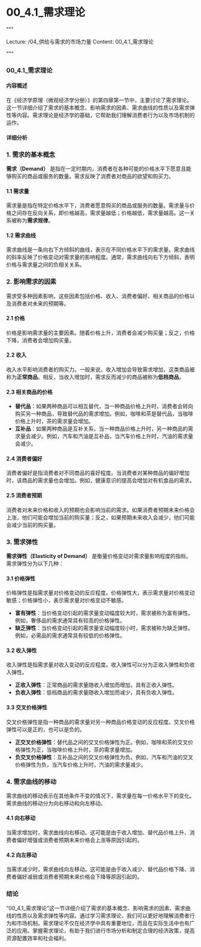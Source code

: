 # 00_4.1_需求理论

"""

Lecture: /04_供给与需求的市场力量
Content: 00_4.1_需求理论

"""

### 00_4.1_需求理论

#### 内容概述

在《经济学原理（微观经济学分册）》的第四章第一节中，主要讨论了需求理论。这一节详细介绍了需求的基本概念、影响需求的因素、需求曲线的性质以及需求弹性等内容。需求理论是经济学的基础，它帮助我们理解消费者行为以及市场机制的运作。

#### 详细分析

### 1. 需求的基本概念

**需求（Demand）** 是指在一定时期内，消费者在各种可能的价格水平下愿意且能够购买的商品或服务的数量。需求反映了消费者对商品的欲望和购买力。

#### 1.1 需求量

需求量是指在特定价格水平下，消费者愿意购买的商品或服务的数量。需求量与价格之间存在反向关系，即价格越高，需求量越低；价格越低，需求量越高。这一关系被称为**需求规律**。

#### 1.2 需求曲线

需求曲线是一条向右下方倾斜的曲线，表示在不同价格水平下的需求量。需求曲线的斜率反映了价格变动对需求量的影响程度。通常，需求曲线向右下方倾斜，表明价格与需求量之间的负相关关系。

### 2. 影响需求的因素

需求受多种因素影响，这些因素包括价格、收入、消费者偏好、相关商品的价格以及消费者对未来的预期等。

#### 2.1 价格

价格是影响需求量的主要因素。随着价格上升，消费者会减少购买量；反之，价格下降，消费者会增加购买量。

#### 2.2 收入

收入水平影响消费者的购买力。一般来说，收入增加会导致需求增加，这类商品被称为**正常商品**。相反，当收入增加时，需求反而减少的商品被称为**低档商品**。

#### 2.3 相关商品的价格

- **替代品**：如果两种商品可以相互替代，当一种商品价格上升时，消费者会转向购买另一种商品，导致替代品的需求增加。例如，咖啡和茶是替代品，当咖啡价格上升时，茶的需求量会增加。
- **互补品**：如果两种商品是互补关系，当一种商品价格上升时，另一种商品的需求量会减少。例如，汽车和汽油是互补品，当汽车价格上升时，汽油的需求量会减少。

#### 2.4 消费者偏好

消费者偏好是指消费者对不同商品的喜好程度。当消费者对某种商品的偏好增加时，该商品的需求量也会增加。例如，健康意识的提高会增加对有机食品的需求。

#### 2.5 消费者预期

消费者对未来价格和收入的预期也会影响当前的需求。如果消费者预期未来价格会上涨，他们可能会增加当前的购买量；反之，如果预期未来收入会减少，他们可能会减少当前的购买量。

### 3. 需求弹性

**需求弹性（Elasticity of Demand）** 是衡量价格变动对需求量影响程度的指标。需求弹性分为以下几种：

#### 3.1 价格弹性

价格弹性是指需求量对价格变动的反应程度。价格弹性大，表示需求量对价格变动敏感；价格弹性小，表示需求量对价格变动不敏感。

- **富有弹性**：当价格变动引起的需求量变动幅度较大时，需求被称为富有弹性。例如，奢侈品的需求通常具有较高的价格弹性。
- **缺乏弹性**：当价格变动引起的需求量变动幅度较小时，需求被称为缺乏弹性。例如，必需品的需求通常具有较低的价格弹性。

#### 3.2 收入弹性

收入弹性是指需求量对收入变动的反应程度。收入弹性可以分为正收入弹性和负收入弹性。

- **正收入弹性**：正常商品的需求量随收入增加而增加，具有正收入弹性。
- **负收入弹性**：低档商品的需求量随收入增加而减少，具有负收入弹性。

#### 3.3 交叉价格弹性

交叉价格弹性是指一种商品的需求量对另一种商品价格变动的反应程度。交叉价格弹性可以是正的，也可以是负的。

- **正交叉价格弹性**：替代品之间的交叉价格弹性为正。例如，咖啡和茶的交叉价格弹性为正，当咖啡价格上升时，茶的需求量增加。
- **负交叉价格弹性**：互补品之间的交叉价格弹性为负。例如，汽车和汽油的交叉价格弹性为负，当汽车价格上升时，汽油的需求量减少。

### 4. 需求曲线的移动

需求曲线的移动表示在其他条件不变的情况下，需求量在每一价格水平下的变化。需求曲线的移动分为向右移动和向左移动。

#### 4.1 向右移动

当需求增加时，需求曲线向右移动。这可能是由于收入增加、替代品价格上升、消费者偏好增强或消费者预期未来价格会上涨等原因引起的。

#### 4.2 向左移动

当需求减少时，需求曲线向左移动。这可能是由于收入减少、替代品价格下降、消费者偏好减弱或消费者预期未来价格会下降等原因引起的。

### 结论

“00_4.1_需求理论”这一节详细介绍了需求的基本概念、影响需求的因素、需求曲线的性质以及需求弹性等内容。通过学习需求理论，我们可以更好地理解消费者行为和市场机制。需求理论不仅在经济学中具有重要地位，而且在实际生活中也有广泛的应用。掌握需求理论，有助于我们进行市场分析和制定合理的经济政策，提高资源配置效率和社会福利。
